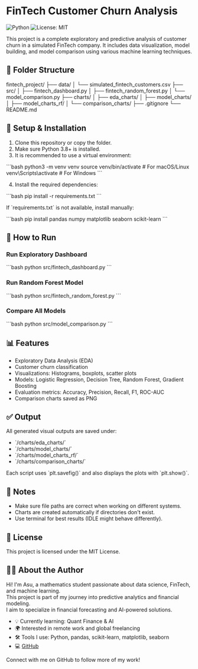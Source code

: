 # FinTech Customer Churn Analysis

![Python](https://img.shields.io/badge/Python-3.8%2B-blue)
![License: MIT](https://img.shields.io/badge/License-MIT-yellow.svg)


This project is a complete exploratory and predictive analysis of customer churn in a simulated FinTech company. It includes data visualization, model building, and model comparison using various machine learning techniques.

## 📁 Folder Structure
fintech_project/
├── data/
│   └── simulated_fintech_customers.csv
├── src/
│   ├── fintech_dashboard.py
│   ├── fintech_random_forest.py
│   └── model_comparison.py
├── charts/
│   ├── eda_charts/
│   ├── model_charts/
│   ├── model_charts_rf/
│   └── comparison_charts/
├── .gitignore
└── README.md

## 🔧 Setup & Installation

1. Clone this repository or copy the folder.
2. Make sure Python 3.8+ is installed.
3. It is recommended to use a virtual environment:

\`\`\`bash
python3 -m venv venv
source venv/bin/activate  # For macOS/Linux
venv\\Scripts\\activate     # For Windows
\`\`\`

4. Install the required dependencies:

\`\`\`bash
pip install -r requirements.txt
\`\`\`

If \`requirements.txt\` is not available, install manually:

\`\`\`bash
pip install pandas numpy matplotlib seaborn scikit-learn
\`\`\`

## 🚀 How to Run

### Run Exploratory Dashboard
\`\`\`bash
python src/fintech_dashboard.py
\`\`\`

### Run Random Forest Model
\`\`\`bash
python src/fintech_random_forest.py
\`\`\`

### Compare All Models
\`\`\`bash
python src/model_comparison.py
\`\`\`

## 📊 Features

- Exploratory Data Analysis (EDA)
- Customer churn classification
- Visualizations: Histograms, boxplots, scatter plots
- Models: Logistic Regression, Decision Tree, Random Forest, Gradient Boosting
- Evaluation metrics: Accuracy, Precision, Recall, F1, ROC-AUC
- Comparison charts saved as PNG

## ✅ Output

All generated visual outputs are saved under:
- \`/charts/eda_charts/\`
- \`/charts/model_charts/\`
- \`/charts/model_charts_rf/\`
- \`/charts/comparison_charts/\`

Each script uses \`plt.savefig()\` and also displays the plots with \`plt.show()\`.

## 📌 Notes

- Make sure file paths are correct when working on different systems.
- Charts are created automatically if directories don't exist.
- Use terminal for best results (IDLE might behave differently).

## 📄 License

This project is licensed under the MIT License.

## 👩‍💻 About the Author

Hi! I'm Asu, a mathematics student passionate about data science, FinTech, and machine learning.  
This project is part of my journey into predictive analytics and financial modeling.  
I aim to specialize in financial forecasting and AI-powered solutions.

- 💡 Currently learning: Quant Finance & AI
- 🌍 Interested in remote work and global freelancing
- 🛠️ Tools I use: Python, pandas, scikit-learn, matplotlib, seaborn
- 💻 [GitHub](https://github.com/asucatdev)

Connect with me on GitHub to follow more of my work!



